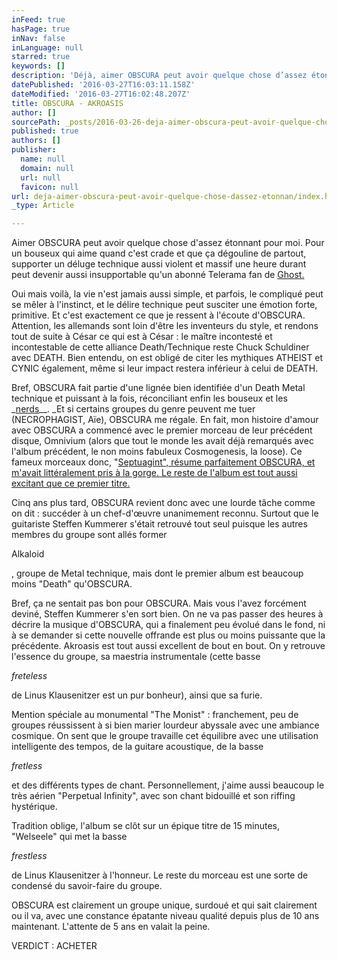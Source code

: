 ```yaml
---
inFeed: true
hasPage: true
inNav: false
inLanguage: null
starred: true
keywords: []
description: 'Déjà, aimer OBSCURA peut avoir quelque chose d’assez étonnant pour moi. Pour un amateur de blues, un bouseux qui aime quand c’est crade et quand ça sent dégouline de partout, supporter un déluge technique aussi violent et massif 1h durant peut devenir aussi insupportable qu’un fan lecteur de Telerama fan de '
datePublished: '2016-03-27T16:03:11.158Z'
dateModified: '2016-03-27T16:02:48.207Z'
title: OBSCURA - AKROASIS
author: []
sourcePath: _posts/2016-03-26-deja-aimer-obscura-peut-avoir-quelque-chose-dassez-etonnan.md
published: true
authors: []
publisher:
  name: null
  domain: null
  url: null
  favicon: null
url: deja-aimer-obscura-peut-avoir-quelque-chose-dassez-etonnan/index.html
_type: Article

---
```

Aimer OBSCURA peut avoir quelque chose d'assez étonnant pour moi. Pour un bouseux qui aime quand c'est crade et que ça dégouline de partout, supporter un déluge technique aussi violent et massif une heure durant peut devenir aussi insupportable qu'un abonné Telerama fan de [Ghost. ][0]

Oui mais voilà, la vie n'est jamais aussi simple, et parfois, le compliqué peut se mêler à l'instinct, et le délire technique peut susciter une émotion forte, primitive. Et c'est exactement ce que je ressent à l'écoute d'OBSCURA. Attention, les allemands sont loin d'être les inventeurs du style, et rendons tout de suite à César ce qui est à César : le maître incontesté et incontestable de cette alliance Death/Technique reste Chuck Schuldiner avec DEATH.  Bien entendu, on est obligé de citer les mythiques ATHEIST et CYNIC également, même si leur impact restera inférieur à celui de DEATH.

Bref, OBSCURA fait partie d'une lignée bien identifiée d'un Death Metal technique et puissant à la fois, réconciliant enfin les bouseux et les _[nerds][1]__. _Et si certains groupes du genre peuvent me tuer (NECROPHAGIST,  Aïe), OBSCURA me régale. En fait, mon histoire d'amour avec OBSCURA a commencé avec le premier morceau de leur précédent disque, Omnivium (alors que tout le monde les avait déjà remarqués avec l'album précédent, le non moins fabuleux Cosmogenesis, la loose). Ce fameux morceaux donc, "[Septuagint", résume parfaitement OBSCURA, et m'avait littéralement pris à la gorge. Le reste de l'album est tout aussi excitant que ce premier titre. ][2]

Cinq ans plus tard, OBSCURA revient donc avec une lourde tâche comme on dit : succéder à un chef-d'œuvre unanimement reconnu. Surtout que le guitariste Steffen Kummerer s'était retrouvé tout seul puisque les autres membres du groupe sont allés former

Alkaloid

, groupe de Metal technique, mais dont le premier album est beaucoup moins "Death" qu'OBSCURA. 

Bref, ça ne sentait pas bon pour OBSCURA. Mais vous l'avez forcément deviné, Steffen Kummerer s'en sort bien. On ne va pas passer des heures à décrire la musique d'OBSCURA, qui a finalement peu évolué dans le fond, ni à se demander si cette nouvelle offrande est plus ou moins puissante que la précédente. Akroasis est tout aussi excellent de bout en bout. On y retrouve l'essence du groupe, sa maestria instrumentale (cette basse

[][3]_freteless_

de Linus Klausenitzer est un pur bonheur), ainsi que sa furie. 

Mention spéciale au monumental "The Monist" : franchement, peu de groupes réussissent à si bien marier lourdeur abyssale avec une ambiance cosmique. On sent que le groupe travaille cet équilibre avec une utilisation intelligente des tempos, de la guitare acoustique, de la basse

_fretless_

et des différents types de chant. Personnellement, j'aime aussi beaucoup le très aérien "Perpetual Infinity", avec son chant bidouillé et son riffing hystérique. 

Tradition oblige, l'album se clôt sur un épique titre de 15 minutes, "Welseele" qui met la basse

_frestless_

de Linus Klausenitzer à l'honneur. Le reste du morceau est une sorte de condensé du savoir-faire du groupe. 

OBSCURA est clairement un groupe unique, surdoué et qui sait clairement ou il va, avec une constance épatante niveau qualité depuis plus de 10 ans maintenant. L'attente de 5 ans en valait la peine. 

VERDICT :  ACHETER 

[0]: https://www.youtube.com/watch?v=-0Ao4t_fe0I
[1]: http://www.urbandictionary.com/define.php?term=Nerd
[2]: https://www.youtube.com/watch?v=RQgED2w1Yzw
[3]: https://www.youtube.com/watch?v=9s3oRHTrbuk